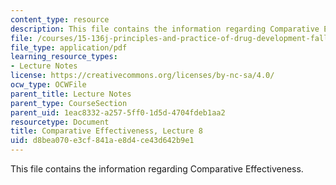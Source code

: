 ```yaml
---
content_type: resource
description: This file contains the information regarding Comparative Effectiveness.
file: /courses/15-136j-principles-and-practice-of-drug-development-fall-2013/d8bea070e3cf841ae8d4ce43d642b9e1_MIT15_136JF13_Lec8_Comp.pdf
file_type: application/pdf
learning_resource_types:
- Lecture Notes
license: https://creativecommons.org/licenses/by-nc-sa/4.0/
ocw_type: OCWFile
parent_title: Lecture Notes
parent_type: CourseSection
parent_uid: 1eac8332-a257-5ff0-1d5d-4704fdeb1aa2
resourcetype: Document
title: Comparative Effectiveness, Lecture 8
uid: d8bea070-e3cf-841a-e8d4-ce43d642b9e1
---
```

This file contains the information regarding Comparative Effectiveness.